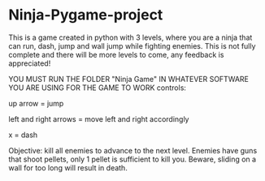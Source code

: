 # Ninja-Pygame-project
This is a game created in python with 3 levels, where you are a ninja that can run, dash, jump and wall jump while fighting enemies. This is not fully complete and there will be more levels to come, any feedback is appreciated!

YOU MUST RUN THE FOLDER "Ninja Game" IN WHATEVER SOFTWARE YOU ARE USING FOR THE GAME TO WORK
controls:

up arrow = jump 

left and right arrows = move left and right accordingly 

x = dash

Objective: 
kill all enemies to advance to the next level. Enemies have guns that shoot pellets, only 1 pellet is sufficient to kill you. Beware, sliding on a wall for too long will result in death.
